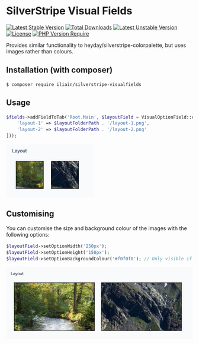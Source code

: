 # SilverStripe Visual Fields
[![Latest Stable Version](https://poser.pugx.org/iliain/silverstripe-visualfields/v)](https://packagist.org/packages/iliain/silverstripe-visualfields) 
[![Total Downloads](https://poser.pugx.org/iliain/silverstripe-visualfields/downloads)](https://packagist.org/packages/iliain/silverstripe-visualfields) 
[![Latest Unstable Version](https://poser.pugx.org/iliain/silverstripe-visualfields/v/unstable)](https://packagist.org/packages/iliain/silverstripe-visualfields) 
[![License](https://poser.pugx.org/iliain/silverstripe-visualfields/license)](https://packagist.org/packages/iliain/silverstripe-visualfields) 
[![PHP Version Require](https://poser.pugx.org/iliain/silverstripe-visualfields/require/php)](https://packagist.org/packages/iliain/silverstripe-visualfields)

Provides similar functionality to heyday/silverstripe-colorpalette, but uses images rather than colours.

## Installation (with composer)

	$ composer require iliain/silverstripe-visualfields

## Usage

```php
$fields->addFieldToTab('Root.Main', $layoutField = VisualOptionField::create('BlockLayout', 'Layout', [
    'layout-1' => $layoutFolderPath . '/layout-1.png',
    'layout-2' => $layoutFolderPath . '/layout-2.png'
]));
```

[![Visual Fields](docs/images/example-1.png)](docs/images/visualfields.png)

## Customising

You can customise the size and background colour of the images with the following options:

```php
$layoutField->setOptionWidth('250px');
$layoutField->setOptionHeight('150px');
$layoutField->setOptionBackgroundColour('#f0f0f0'); // Only visible if the image has transparency
```

[![Visual Fields](docs/images/example-2.png)](docs/images/visualfields.png)
